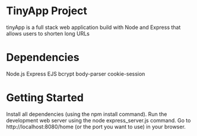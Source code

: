 
# TinyApp Project
tinyApp is a full stack web application build with Node and Express that allows users to shorten long URLs


# Dependencies
Node.js
Express
EJS
bcrypt
body-parser
cookie-session

# Getting Started
Install all dependencies (using the npm install command).
Run the development web server using the node express_server.js command.
Go to http://localhost:8080/home (or the port you want to use) in your browser.
